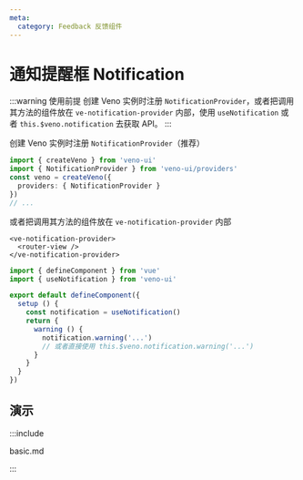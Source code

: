 ```yaml
---
meta:
  category: Feedback 反馈组件
---
```


# 通知提醒框 Notification

:::warning 使用前提
创建 Veno 实例时注册 `NotificationProvider`，或者把调用其方法的组件放在 `ve-notification-provider` 内部，使用 `useNotification` 或者 `this.$veno.notification` 去获取 API。
:::

创建 Veno 实例时注册 `NotificationProvider`（推荐）

```ts
import { createVeno } from 'veno-ui'
import { NotificationProvider } from 'veno-ui/providers'
const veno = createVeno({
  providers: { NotificationProvider }
})
// ...
```

或者把调用其方法的组件放在 `ve-notification-provider` 内部

```vue
<ve-notification-provider>
  <router-view />
</ve-notification-provider>
```

```ts
import { defineComponent } from 'vue'
import { useNotification } from 'veno-ui'

export default defineComponent({
  setup () {
    const notification = useNotification()
    return {
      warning () {
        notification.warning('...')
        // 或者直接使用 this.$veno.notification.warning('...')
      }
    }
  }
})
```

## 演示

:::include

basic.md

:::